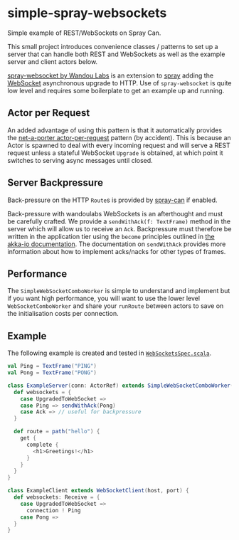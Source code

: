 # simple-spray-websockets

Simple example of REST/WebSockets on Spray Can.

This small project introduces convenience classes / patterns to set up
a server that can handle both REST and WebSockets as well as the
example server and client actors below.

[spray-websocket by Wandou Labs](https://github.com/wandoulabs/spray-websocket)
is an extension to [spray](https://github.com/spray/spray) adding the
[WebSocket](https://tools.ietf.org/html/rfc6455) asynchronous upgrade
to HTTP. Use of `spray-websocket` is quite low level and requires some
boilerplate to get an example up and running.

## Actor per Request

An added advantage of using this pattern is that it automatically
provides the
[net-a-porter actor-per-request](https://github.com/NET-A-PORTER/spray-actor-per-request)
pattern (by accident). This is because an Actor is spawned to deal
with every incoming request and will serve a REST request unless a
stateful WebSocket `Upgrade` is obtained, at which point it switches
to serving async messages until closed.

## Server Backpressure

Back-pressure on the HTTP `Route`s is provided by
[spray-can](http://spray.io/documentation/1.2.2/spray-can/configuration/)
if enabled.

Back-pressure with wandoulabs WebSockets is an afterthought and must
be carefully crafted. We provide a `sendWithAck(f: TextFrame)` method
in the server which will allow us to receive an `Ack`. Backpressure
must therefore be written in the application tier using the `become`
principles outlined in
[the akka-io documentation](http://doc.akka.io/docs/akka/snapshot/scala/io-tcp.html#throttling-reads-and-writes).
The documentation on `sendWithAck` provides more information about how
to implement acks/nacks for other types of frames.

## Performance

The `SimpleWebSocketComboWorker` is simple to understand and implement
but if you want high performance, you will want to use the lower level
`WebSocketComboWorker` and share your `runRoute` between actors to
save on the initialisation costs per connection.


## Example

The following example is created and tested in
[`WebSocketsSpec.scala`](src/test/scala/org/suecarter/websockets/WebSocketsSpec.scala).

```scala
val Ping = TextFrame("PING")
val Pong = TextFrame("PONG")

class ExampleServer(conn: ActorRef) extends SimpleWebSocketComboWorker(conn) {
  def websockets = {
    case UpgradedToWebSocket =>
    case Ping => sendWithAck(Pong)
    case Ack => // useful for backpressure
  }

  def route = path("hello") {
    get {
      complete {
        <h1>Greetings!</h1>
      }
    }
  }
}

class ExampleClient extends WebSocketClient(host, port) {
  def websockets: Receive = {
    case UpgradedToWebSocket =>
      connection ! Ping
    case Pong =>
  }
}
```
